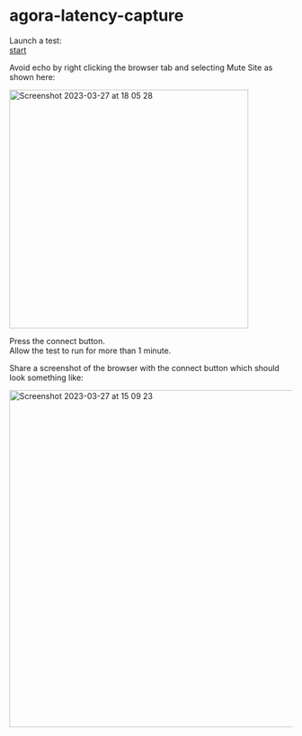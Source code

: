 # agora-latency-capture      


Launch a test:      
[start](https://sa-utils.agora.io/agora-latency-capture/start.html)

     
Avoid echo by right clicking the browser tab and selecting Mute Site as shown here:    

<img width="425" alt="Screenshot 2023-03-27 at 18 05 28" src="https://user-images.githubusercontent.com/9568165/228014758-5576da9c-6f27-464e-bd83-0a3e7794a862.png">

     
Press the connect button.      
Allow the test to run for more than 1 minute.      

Share a screenshot of the browser with the connect button which should look something like: 





<img width="600" alt="Screenshot 2023-03-27 at 15 09 23" src="https://user-images.githubusercontent.com/9568165/227982877-daaa7bd7-0dee-483a-9848-7a70a6e37a44.png">
